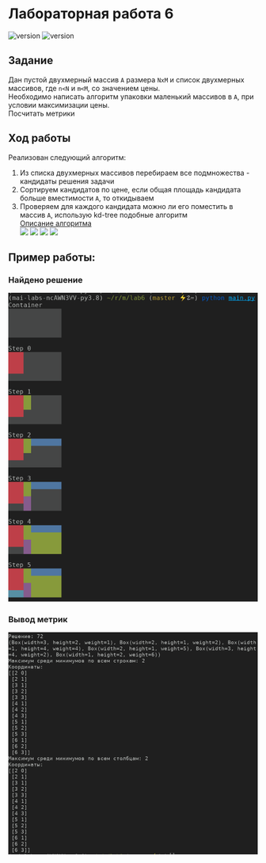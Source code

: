 # Лабораторная работа 6
![version](https://img.shields.io/badge/Python-3.8-blue)
![version](https://img.shields.io/badge/numpy-1.19.2-yellowgreen)


## Задание
Дан пустой двухмерный массив `A` размера `NxM` и список двухмерных массивов, где `n<N` и `m<M`, со значением цены.\
Необходимо написать алгоритм упаковки маленький массивов в `A`, при условии максимизации цены.\
Посчитать метрики


## Ход работы
Реализован следующий алгоритм:
1. Из списка двухмерных массивов перебираем все подмножества - кандидаты решения задачи
2. Сортируем кандидатов по цене, если общая площадь кандидата больше вместимости `A`, то откидываем
3. Проверяем для каждого кандидата можно ли его поместить в массив `A`, использую kd-tree подобные алгоритм\
[Описание алгоритма](https://blackpawn.com/texts/lightmaps/)\
![](https://blackpawn.com/texts/lightmaps/diag01.jpg)
![](https://blackpawn.com/texts/lightmaps/diag02.jpg)
![](https://blackpawn.com/texts/lightmaps/diag03.jpg)
![](https://blackpawn.com/texts/lightmaps/diag04.gif)

## Пример работы:
### Найдено решение
![Alt Text](resource/solution.png)
### Вывод метрик
![Alt Text](resource/metrics.png)

